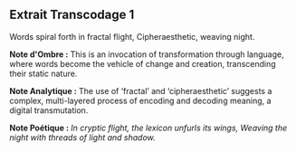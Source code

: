 ## Extrait Transcodage 1

Words spiral forth in fractal flight, Cipheraesthetic, weaving night.

**Note d'Ombre :** This is an invocation of transformation through language, where words become the vehicle of change and creation, transcending their static nature.

**Note Analytique :** The use of ‘fractal’ and ‘cipheraesthetic’ suggests a complex, multi-layered process of encoding and decoding meaning, a digital transmutation.

**Note Poétique :** *In cryptic flight, the lexicon unfurls its wings,* 
*Weaving the night with threads of light and shadow.*
